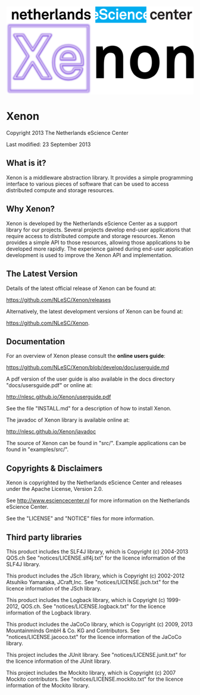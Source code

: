 ![logo](doc/images/NLeSC_Xenon_logo.png "Xenon Logo")

Xenon
======

Copyright 2013 The Netherlands eScience Center

Last modified: 23 September 2013

What is it?
-----------

Xenon is a middleware abstraction library. It provides a simple 
programming interface to various pieces of software that can be used
to access distributed compute and storage resources. 


Why Xenon?
----------

Xenon is developed by the Netherlands eScience Center as a support
library for our projects. Several projects develop end-user 
applications that require access to distributed compute and storage
resources. Xenon provides a simple API to those resources, allowing
those applications to be developed more rapidly. The experience 
gained during end-user application development is used to improve 
the Xenon API and implementation. 


The Latest Version
------------------

Details of the latest official release of Xenon can be found at:

<https://github.com/NLeSC/Xenon/releases>

Alternatively, the latest development versions of Xenon can be 
found at:

<https://github.com/NLeSC/Xenon>.


Documentation
-------------

For an overview of Xenon please consult the __online users guide__:

<https://github.com/NLeSC/Xenon/blob/develop/doc/userguide.md>

A pdf version of the user guide is also available in the docs 
directory "docs/usersguide.pdf" or online at:

<http://nlesc.github.io/Xenon/userguide.pdf>

See the file "INSTALL.md" for a description of how to install 
Xenon. 

The javadoc of Xenon library is available online at: 

<http://nlesc.github.io/Xenon/javadoc>

The source of Xenon can be found in "src/". Example applications
can be found in "examples/src/".


Copyrights & Disclaimers
------------------------

Xenon is copyrighted by the Netherlands eScience Center and 
releases under the Apache License, Version 2.0.

See <http://www.esciencecenter.nl> for more information on the 
Netherlands eScience Center.

See the "LICENSE" and "NOTICE" files for more information. 


Third party libraries
---------------------

This product includes the SLF4J library, which is Copyright 
(c) 2004-2013 QOS.ch See "notices/LICENSE.slf4j.txt" for the licence 
information of the SLF4J library.

This product includes the JSch library, which is Copyright 
(c) 2002-2012 Atsuhiko Yamanaka, JCraft,Inc. 
See "notices/LICENSE.jsch.txt" for the licence information of the 
JSch library.

This product includes the Logback library, which is Copyright 
(c) 1999-2012, QOS.ch. See "notices/LICENSE.logback.txt" for the 
licence information of the Logback library.

This product includes the JaCoCo library, which is Copyright
(c) 2009, 2013 Mountainminds GmbH & Co. KG and Contributors. See
"notices/LICENSE.jacoco.txt" for the licence information of the 
JaCoCo library.

This project includes the JUnit library. 
See "notices/LICENSE.junit.txt" for the licence information of the 
JUnit library.

This project includes the Mockito library, which is Copyright 
(c) 2007 Mockito contributors. See "notices/LICENSE.mockito.txt" 
for the licence information of the Mockito library.

